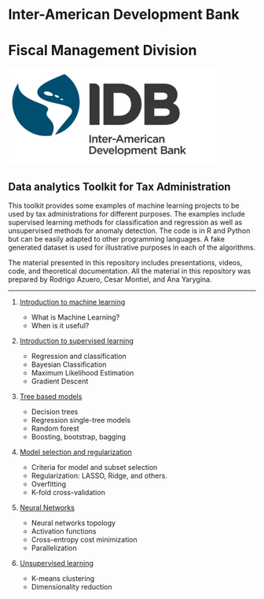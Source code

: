 # Inter-American Development Bank 
# Fiscal Management Division 

![](Images/IDBLogo.png) 

## Data analytics Toolkit for Tax Administration



This toolkit provides some examples of machine learning projects to be used by tax administrations for different purposes. The examples include supervised learning methods for classification and regression as well as unsupervised methods for anomaly detection. The code is in R and Python but can be easily adapted to other programming languages. A fake generated dataset is used for illustrative purposes in each of the algorithms.

The material presented in this repository includes presentations, videos, code, and theoretical documentation. All the material in this repository was prepared by Rodrigo Azuero, Cesar Montiel, and Ana Yarygina. 

----

1. [Introduction to machine learning](https://github.com/rodazuero/TaxAdministrationMLToolKit/tree/master/Introduction)
   * What is Machine Learning?
   * When is it useful?

2. [Introduction to supervised learning](https://github.com/rodazuero/TaxAdministrationMLToolKit/tree/master/IntroductionSupervised)
   * Regression and classification
   * Bayesian Classification
   * Maximum Likelihood Estimation 
   * Gradient Descent

3. [Tree based models](https://github.com/rodazuero/TaxAdministrationMLToolKit/tree/master/TreeBasedModels)
   * Decision trees
   * Regression single-tree models
   * Random forest 
   * Boosting, bootstrap, bagging
 
4. [Model selection and regularization](https://github.com/rodazuero/TaxAdministrationMLToolKit/tree/master/ModelSelectionandRegularization)
   * Criteria for model and subset selection
   * Regularization: LASSO, Ridge, and others. 
   * Overfitting
   * K-fold cross-validation

5. [Neural Networks](https://github.com/rodazuero/TaxAdministrationMLToolKit/tree/master/NeuralNetworks)
   * Neural networks topology
   * Activation functions
   * Cross-entropy cost minimization
   * Parallelization

6. [Unsupervised learning](https://github.com/rodazuero/TaxAdministrationMLToolKit/tree/master/UnsupervisedLearning)
   * K-means clustering
   * Dimensionality reduction

